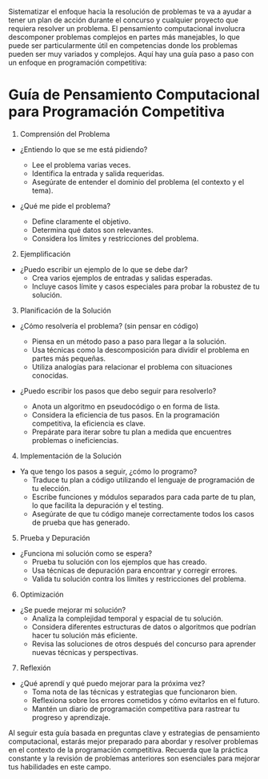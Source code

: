 Sistematizar el enfoque hacia la resolución de problemas te va a ayudar a tener un plan de acción durante el concurso y cualquier proyecto que requiera resolver un problema. El pensamiento computacional involucra descomponer problemas complejos en partes más manejables, lo que puede ser particularmente útil en competencias donde los problemas pueden ser muy variados y complejos. Aquí hay una guía paso a paso con un enfoque en programación competitiva:

# Guía de Pensamiento Computacional para Programación Competitiva

1. Comprensión del Problema
- ¿Entiendo lo que se me está pidiendo?
    - Lee el problema varias veces.
    - Identifica la entrada y salida requeridas.
    - Asegúrate de entender el dominio del problema (el contexto y el tema).

- ¿Qué me pide el problema?
    - Define claramente el objetivo.
    - Determina qué datos son relevantes.
    - Considera los límites y restricciones del problema.

2. Ejemplificación
- ¿Puedo escribir un ejemplo de lo que se debe dar?
    - Crea varios ejemplos de entradas y salidas esperadas.
    - Incluye casos límite y casos especiales para probar la robustez de tu solución.

3. Planificación de la Solución
- ¿Cómo resolvería el problema? (sin pensar en código)
    - Piensa en un método paso a paso para llegar a la solución.
    - Usa técnicas como la descomposición para dividir el problema en partes más pequeñas.
    - Utiliza analogías para relacionar el problema con situaciones conocidas.

- ¿Puedo escribir los pasos que debo seguir para resolverlo?
  - Anota un algoritmo en pseudocódigo o en forma de lista.
  - Considera la eficiencia de tus pasos. En la programación competitiva, la eficiencia es clave.
  - Prepárate para iterar sobre tu plan a medida que encuentres problemas o ineficiencias.

4. Implementación de la Solución
- Ya que tengo los pasos a seguir, ¿cómo lo programo?
    - Traduce tu plan a código utilizando el lenguaje de programación de tu elección.
    - Escribe funciones y módulos separados para cada parte de tu plan, lo que facilita la depuración y el testing.
    - Asegúrate de que tu código maneje correctamente todos los casos de prueba que has generado.

5. Prueba y Depuración
- ¿Funciona mi solución como se espera?
    - Prueba tu solución con los ejemplos que has creado.
    - Usa técnicas de depuración para encontrar y corregir errores.
    - Valida tu solución contra los límites y restricciones del problema.

6. Optimización
- ¿Se puede mejorar mi solución?
    - Analiza la complejidad temporal y espacial de tu solución.
    - Considera diferentes estructuras de datos o algoritmos que podrían hacer tu solución más eficiente.
    - Revisa las soluciones de otros después del concurso para aprender nuevas técnicas y perspectivas.

7. Reflexión
- ¿Qué aprendí y qué puedo mejorar para la próxima vez?
    - Toma nota de las técnicas y estrategias que funcionaron bien.
    - Reflexiona sobre los errores cometidos y cómo evitarlos en el futuro.
    - Mantén un diario de programación competitiva para rastrear tu progreso y aprendizaje.

Al seguir esta guía basada en preguntas clave y estrategias de pensamiento computacional, estarás mejor preparado para abordar y resolver problemas en el contexto de la programación competitiva. Recuerda que la práctica constante y la revisión de problemas anteriores son esenciales para mejorar tus habilidades en este campo.
